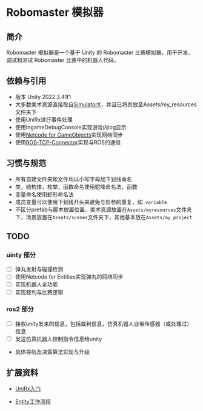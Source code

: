 # Robomaster 模拟器

## 简介
Robomaster 模拟器是一个基于 Unity 的 Robomaster 比赛模拟器，用于开发、调试和测试 Robomaster 比赛中的机器人代码。

## 依赖与引用
- 版本 Unity 2022.3.41f1
- 大多数美术资源直接取自[SimulatorX](https://github.com/scutrobotlab/SimulatorX)，并且已将其放至Assets/my_resources文件夹下
- 使用UniRx进行事件处理
- 使用IngameDebugConsole实现游戏内log显示
- 使用[Netcode for GameObjects](https://docs-multiplayer.unity3d.com/netcode/current/about/)实现网络同步
- 使用[ROS-TCP-Connector](https://github.com/Unity-Technologies/ROS-TCP-Connector)实现与ROS的通信

## 习惯与规范
- 所有自建文件夹和文件均以小写字母加下划线命名
- 类，结构体，枚举，函数命名使用驼峰命名法，函数
- 变量命名使用蛇形命名法
- 成员变量可以使用下划线开头来避免与形参的重复，如`_variable`
- 不区分prefab与脚本放置位置，美术资源放置在`Assets/myresources`文件夹下，场景放置在`Assets/scenes`文件夹下，其他基本放在`Assets/my_project`

## TODO
### uinty 部分
- [ ] 弹丸发射与碰撞检测
- [ ] 使用Netcode for Entities实现弹丸的网络同步
- [ ] 实现机器人全功能
- [ ] 实现裁判与比赛逻辑
### ros2 部分
- [ ] 接收unity发来的信息，包括裁判信息，仿真机器人自带传感器（或处理过）信息
- [ ] 发送仿真机器人控制指令信息给unity
- 具体导航及决策算法实现与升级
## 扩展资料
- [UniRx入门](https://lianbai.github.io/2019/09/23/Unity/UniRx%E5%85%A5%E9%97%A8/)

- [Entity工作流程](https://discussions.unity.com/t/convert-to-entity-script-is-not-there/257976/3)